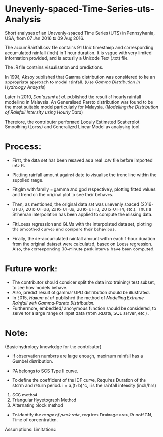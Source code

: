 # Unevenly-spaced-Time-Series-uts-Analysis
Short analyses of an Unevenly-spaced Time Series (UTS) in Pennsylvania, USA, from 07 Jan 2016 to 09 Aug 2016.

The accumRainfall.csv file contains 91 Unix timestamp and corresponding accumulated rainfall (inch) in 1 hour duration. 
It is vague with very limited information provided, and is actually a Unicode Text (.txt) file.



The .R file contains visualisation and predictions.

In 1998, Aksoy published that Gamma distribution was considered to be an appropriate approach to model rainfall. (*Use Gamma Distribution in Hydrology Analysis*)

Later in 2010, *Dan'azumi et al.* published the result of hourly rainfall modelling in Malaysia. An Generalised Pareto distribution was found to be the most suitable model particularly for Malaysia. (*Modelling the Distribution of Rainfall Intensity using Hourly Data*)

Therefore, the contributor performed Locally Estimated Scatterplot Smoothing (Loess) and Generalized Linear Model as analysing tool. 


# Process:

- First, the data set has been resaved as a real .csv file before imported into R.
- Plotting rainfall amount against date to visualise the trend line within the supplied range.
- Fit glm with family = gamma and gpd respectively, plotting fitted values and trend on the original plot to see their behaves. 

- Then, as mentioned, the original data set was unevenly spaced (2016-01-07, 2016-01-08, 2016-01-09, 2016-01-13, 2016-01-14, etc.). Thus a Stineman interpolation has been applied to compute the missing data.
- Fit Loess regression and GLMs with the interpolated data set, plotting the smoothed curves and compare their behavious.


- Finally, the de-accumulated rainfall amount within each 1-hour duration from the original dataset were calculated, based on Loess regression. Also, the corresponding 30-minute peak interval have been computed.

# Future work:
- The contributor should consider split the data into training/ test subset, to see how models behave.
- Also, predict result of gamma/ GPD distribution should be illustrated.
- In 2015, *Hanum et al.* published the method of *Modelling Extreme Rainfall with Gamma-Pareto Distribution.*
- Furthermore, embedded/ anonymous function should be considered, to serve for a large range of input data (from .RData, SQL server, etc.) .


# Note: 
(Basic hydrology knowledge for the contributor)
- If observation numbers are large enough, maximum rainfall has a Gumbel distribution.
- PA belongs to SCS Type II curve.

- To define the coefficient of the IDF curve, Requires Duration of the storm and return period.
i = a/(t+b)^c, i is the rainfall intensity (inch/hrs)
1. SCS method
2. Triangular Hyyetograph Method
3. Alternating block method

- To identify *the range of peak rate*, requires Drainage area, Runoff CN, Time of concentration.


Assumptions:
Limitations:




